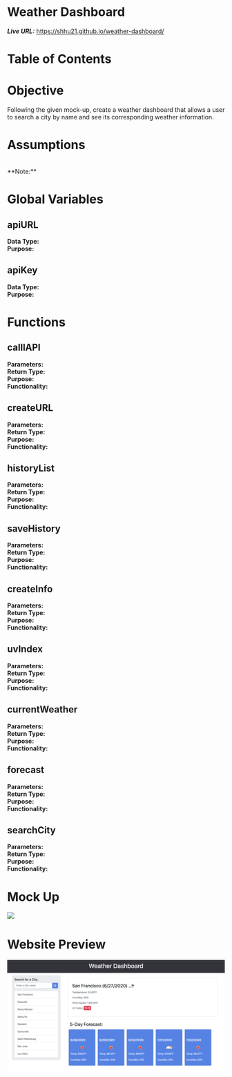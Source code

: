 # Weather Dashboard

__*Live URL:*__ https://shhu21.github.io/weather-dashboard/

# Table of Contents

# Objective
Following the given mock-up, create a weather dashboard that allows a user to search a city by name and see its corresponding weather information.

# Assumptions
 </br>
**Note:** 

# Global Variables

## apiURL
__Data Type:__  </br>
__Purpose:__  </br>

## apiKey
__Data Type:__  </br>
__Purpose:__  </br>

# Functions

## calllAPI
__Parameters:__  </br>
__Return Type:__  </br>
__Purpose:__  </br>
__Functionality:__  </br>

## createURL
__Parameters:__  </br>
__Return Type:__  </br>
__Purpose:__  </br>
__Functionality:__  </br>

## historyList
__Parameters:__  </br>
__Return Type:__  </br>
__Purpose:__  </br>
__Functionality:__  </br>

## saveHistory
__Parameters:__  </br>
__Return Type:__  </br>
__Purpose:__  </br>
__Functionality:__  </br>

## createInfo
__Parameters:__  </br>
__Return Type:__  </br>
__Purpose:__  </br>
__Functionality:__  </br>

## uvIndex
__Parameters:__  </br>
__Return Type:__  </br>
__Purpose:__  </br>
__Functionality:__  </br>

## currentWeather
__Parameters:__  </br>
__Return Type:__  </br>
__Purpose:__  </br>
__Functionality:__  </br>

## forecast
__Parameters:__  </br>
__Return Type:__  </br>
__Purpose:__  </br>
__Functionality:__  </br>

## searchCity
__Parameters:__  </br>
__Return Type:__  </br>
__Purpose:__  </br>
__Functionality:__  </br>

# Mock Up
![](./assets/images/mock-up.gif)

# Website Preview
![](./assets/images/screenshot.png)
